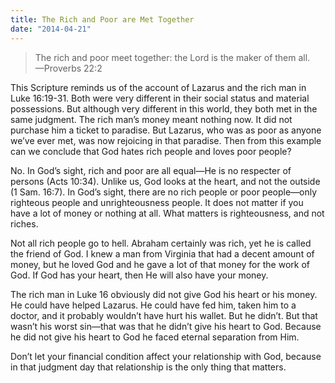 ```yaml
---
title: The Rich and Poor are Met Together
date: "2014-04-21"
---
```


> The rich and poor meet together: the Lord is the maker of them all.   
> —Proverbs 22:2

This Scripture reminds us of the account of Lazarus and the rich man in Luke 16:19-31. Both were very different in their social status and material possessions. But although very different in this world, they both met in the same judgment. The rich man’s money meant nothing now. It did not purchase him a ticket to paradise. But Lazarus, who was as poor as anyone we’ve ever met, was now rejoicing in that paradise. Then from this example can we conclude that God hates rich people and loves poor people?

No. In God’s sight, rich and poor are all equal—He is no respecter of persons (Acts 10:34). Unlike us, God looks at the heart, and not the outside (1 Sam. 16:7). In God’s sight, there are no rich people or poor people—only righteous people and unrighteousness people. It does not matter if you have a lot of money or nothing at all. What matters is righteousness, and not riches.

Not all rich people go to hell. Abraham certainly was rich, yet he is called the friend of God. I knew a man from Virginia that had a decent amount of money, but he loved God and he gave a lot of that money for the work of God. If God has your heart, then He will also have your money.

The rich man in Luke 16 obviously did not give God his heart or his money. He could have helped Lazarus. He could have fed him, taken him to a doctor, and it probably wouldn’t have hurt his wallet. But he didn’t. But that wasn’t his worst sin—that was that he didn’t give his heart to God. Because he did not give his heart to God he faced eternal separation from Him.

Don’t let your financial condition affect your relationship with God, because in that judgment day that relationship is the only thing that matters.